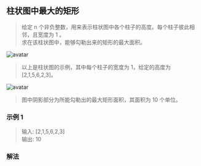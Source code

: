 
## 柱状图中最大的矩形
> 给定 n 个非负整数，用来表示柱状图中各个柱子的高度。每个柱子彼此相邻，且宽度为 1 。          
> 求在该柱状图中，能够勾勒出来的矩形的最大面积。   

![avatar](https://raw.githubusercontent.com/chenqf/technical-summary/master/src/leetCode/084.largestRectangleArea/img.png)
> 以上是柱状图的示例，其中每个柱子的宽度为 1，给定的高度为 [2,1,5,6,2,3]。   

![avatar](https://raw.githubusercontent.com/chenqf/technical-summary/master/src/leetCode/084.largestRectangleArea/img1.png)
> 图中阴影部分为所能勾勒出的最大矩形面积，其面积为 10 个单位。

### 示例 1
> 输入: [2,1,5,6,2,3]     
> 输出: 10        


### 解法
```javascript 1.8

```
